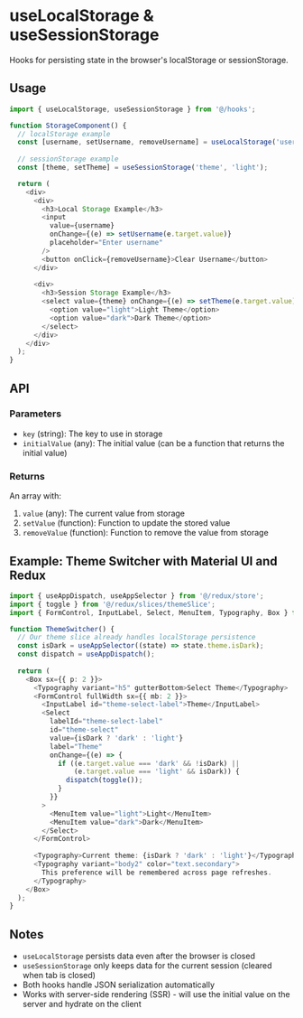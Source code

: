 # useLocalStorage & useSessionStorage

Hooks for persisting state in the browser's localStorage or sessionStorage.

## Usage

```typescript
import { useLocalStorage, useSessionStorage } from '@/hooks';

function StorageComponent() {
  // localStorage example
  const [username, setUsername, removeUsername] = useLocalStorage('username', 'guest');
  
  // sessionStorage example
  const [theme, setTheme] = useSessionStorage('theme', 'light');

  return (
    <div>
      <div>
        <h3>Local Storage Example</h3>
        <input
          value={username}
          onChange={(e) => setUsername(e.target.value)}
          placeholder="Enter username"
        />
        <button onClick={removeUsername}>Clear Username</button>
      </div>
      
      <div>
        <h3>Session Storage Example</h3>
        <select value={theme} onChange={(e) => setTheme(e.target.value)}>
          <option value="light">Light Theme</option>
          <option value="dark">Dark Theme</option>
        </select>
      </div>
    </div>
  );
}
```

## API

### Parameters

- `key` (string): The key to use in storage
- `initialValue` (any): The initial value (can be a function that returns the initial value)

### Returns

An array with:
1. `value` (any): The current value from storage
2. `setValue` (function): Function to update the stored value
3. `removeValue` (function): Function to remove the value from storage

## Example: Theme Switcher with Material UI and Redux

```typescript
import { useAppDispatch, useAppSelector } from '@/redux/store';
import { toggle } from '@/redux/slices/themeSlice';
import { FormControl, InputLabel, Select, MenuItem, Typography, Box } from '@mui/material';

function ThemeSwitcher() {
  // Our theme slice already handles localStorage persistence
  const isDark = useAppSelector((state) => state.theme.isDark);
  const dispatch = useAppDispatch();
  
  return (
    <Box sx={{ p: 2 }}>
      <Typography variant="h5" gutterBottom>Select Theme</Typography>
      <FormControl fullWidth sx={{ mb: 2 }}>
        <InputLabel id="theme-select-label">Theme</InputLabel>
        <Select
          labelId="theme-select-label"
          id="theme-select"
          value={isDark ? 'dark' : 'light'}
          label="Theme"
          onChange={(e) => {
            if ((e.target.value === 'dark' && !isDark) ||
                (e.target.value === 'light' && isDark)) {
              dispatch(toggle());
            }
          }}
        >
          <MenuItem value="light">Light</MenuItem>
          <MenuItem value="dark">Dark</MenuItem>
        </Select>
      </FormControl>
      
      <Typography>Current theme: {isDark ? 'dark' : 'light'}</Typography>
      <Typography variant="body2" color="text.secondary">
        This preference will be remembered across page refreshes.
      </Typography>
    </Box>
  );
}
```

## Notes

- `useLocalStorage` persists data even after the browser is closed
- `useSessionStorage` only keeps data for the current session (cleared when tab is closed)
- Both hooks handle JSON serialization automatically
- Works with server-side rendering (SSR) - will use the initial value on the server and hydrate on the client
